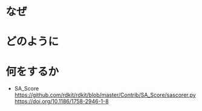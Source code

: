 # なぜ


# どのように


# 何をするか

- SA_Score <br>
https://github.com/rdkit/rdkit/blob/master/Contrib/SA_Score/sascorer.py
https://doi.org/10.1186/1758-2946-1-8  

